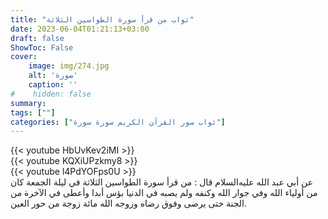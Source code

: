 ```yaml
---
title: "ثواب من قرأ سورة الطواسين الثلاثة"
date: 2023-06-04T01:21:13+03:00
draft: false
ShowToc: False
cover:
    image: img/274.jpg
    alt: 'صورة'
    caption: ''
#    hidden: false
summary: 
tags: [""]
categories: ["ثواب سور القرآن الكريم سورة سورة"]
---
```

{{< youtube HbUvKev2iMI >}} 
<br>
{{< youtube KQXiUPzkmy8 >}} 
<br>
{{< youtube l4PdYOFps0U >}} 
<br>
عن أبي عبد الله عليه‌السلام قال : من قرأ سورة الطواسين الثلاثة في ليلة
الجمعة كان من أولياء الله وفي جوار الله وكنفه ولم يصبه في الدنيا بؤس
أبدا وأعطى في الآخرة من الجنة حتى يرضى وفوق رضاه وزوجه الله
مائة زوجة من حور العين.

